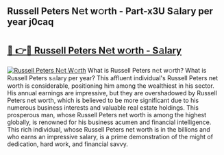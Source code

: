## Russell Peters N𝚎t w𝚘rth - Part-x3U S𝚊lary per year j0caq

# <h2><a href="http://gc0k8gg.nevu.top/?p=Russell+Peters">🔗 👉🔴 Russell Peters N𝚎t w𝚘rth - S𝚊lary</a></h2>

[![Russell Peters N𝚎t W𝚘rth](https://i.imgur.com/Oavwk0R.jpeg)](http://gc0k8gg.nevu.top/?p=Russell+Peters)
What is Russell Peters n𝚎t w𝚘rth? What is Russell Peters s𝚊lary per year?
This affluent individual's Russell Peters net worth is considerable, positioning him among the wealthiest in his sector. His annual earnings are impressive, but they are overshadowed by Russell Peters net worth, which is believed to be more significant due to his numerous business interests and valuable real estate holdings. This prosperous man, whose Russell Peters net worth is among the highest globally, is renowned for his business acumen and financial intelligence. This rich individual, whose Russell Peters net worth is in the billions and who earns an impressive salary, is a prime demonstration of the might of dedication, hard work, and financial savvy.
